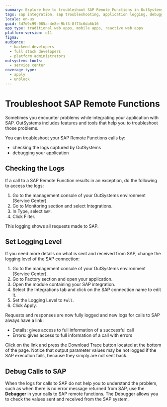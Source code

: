 ```yaml
---
summary: Explore how to troubleshoot SAP Remote Functions in OutSystems 11 (O11) by checking logs and debugging applications.
tags: sap integration, sap troubleshooting, application logging, debugging, error handling
locale: en-us
guid: 5d7d9c99-085a-4e8e-9bf3-8f73c6da6b16
app_type: traditional web apps, mobile apps, reactive web apps
platform-version: o11
figma:
audience:
  - backend developers
  - full stack developers
  - platform administrators
outsystems-tools:
  - service center
coverage-type:
  - apply
  - unblock
---
```


# Troubleshoot SAP Remote Functions

Sometimes you encounter problems while integrating your application with SAP. OutSystems includes features and tools that help you to troubleshoot those problems.

You can troubleshoot your SAP Remote Functions calls by:

* checking the logs captured by OutSystems
* debugging your application

## Checking the Logs

If a call to a SAP Remote Function results in an exception, do the following to access the logs:

1. Go to the management console of your OutSystems environment (Service Center).
1. Go to Monitoring section and select Integrations.
1. In Type, select `SAP`.
1. Click Filter.

This logging shows all requests made to SAP.

## Set Logging Level

If you need more details on what is sent and received from SAP, change the logging level of the SAP connection:

1. Go to the management console of your OutSystems environment (Service Center).
1. Go to Factory section and open your application.
1. Open the module containing your SAP integration.
1. Select the Integrations tab and click on the SAP connection name to edit it. 
1. Set the Logging Level to `Full`.
1. Click Apply.

Requests and responses are now fully logged and new logs for calls to SAP always have a link:

* Details: gives access to full information of a successful call
* Errors: gives access to full information of a call with errors

Click on the link and press the Download Trace button located at the bottom of the page.
Notice that output parameter values may be not logged if the SAP execution fails, because they simply are not sent back.

## Debug Calls to SAP

When the logs for calls to SAP do not help you to understand the problem, such as when there is no error message returned from SAP, use the **Debugger** in your calls to SAP remote functions. The Debugger allows you to check the values sent and received from the SAP system.
